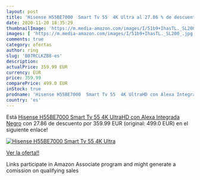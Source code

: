 ```yaml
---
layout: post
title: 'Hisense H55BE7000  Smart Tv 55  4K Ultra al 27.86 % de descuento'
date: 2020-11-20 18:35:29
thumbnailImage: 'https://m.media-amazon.com/images/I/51b9+IhasTL._SL200_.jpg'
images: [ 'https://m.media-amazon.com/images/I/51b9+IhasTL._SL200_.jpg' ]
comments: true
category: ofertas
author: ring
slug: 'B07RCLKZB8-es'
description:
actualPrice: 359.99 EUR
currency: EUR
price: 359.99
comparePrice: 499.0 EUR
inStock: true
prodname: 'Hisense H55BE7000  Smart Tv 55  4K UltraHD con Alexa Integrada  Negro'
country: 'es'
---
```


Está [Hisense H55BE7000  Smart Tv 55  4K UltraHD con Alexa Integrada  Negro](https://www.amazon.es/dp/B07RCLKZB8/?tag=tolees-21) con 27.86 de descuento por 359.99 EUR (original: 499.0 EUR) en el siguiente enlace!

[![Hisense H55BE7000  Smart Tv 55  4K Ultra](https://m.media-amazon.com/images/I/51b9+IhasTL._SL200_.jpg)](https://www.amazon.es/dp/B07RCLKZB8/?tag=tolees-21)

[Ver la oferta!!](https://www.amazon.es/dp/B07RCLKZB8/?tag=tolees-21)

Links participate in Amazon Associate program and might generate a comission on qualifying sales


